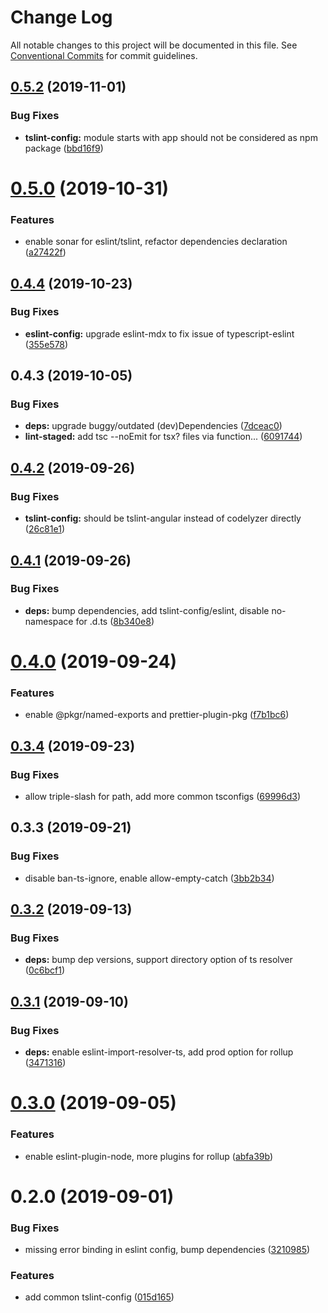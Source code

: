 # Change Log

All notable changes to this project will be documented in this file.
See [Conventional Commits](https://conventionalcommits.org) for commit guidelines.

## [0.5.2](https://github.com/1stG/configs/compare/@1stg/tslint-config@0.5.0...@1stg/tslint-config@0.5.2) (2019-11-01)


### Bug Fixes

* **tslint-config:** module starts with app should not be considered as npm package ([bbd16f9](https://github.com/1stG/configs/commit/bbd16f9b1bb2d002f1e23631f147879ebd6de721))





# [0.5.0](https://github.com/1stG/configs/compare/@1stg/tslint-config@0.4.4...@1stg/tslint-config@0.5.0) (2019-10-31)


### Features

* enable sonar for eslint/tslint, refactor dependencies declaration ([a27422f](https://github.com/1stG/configs/commit/a27422fa05e87f5d3800ca63a4c7ef3ba052b715))





## [0.4.4](https://github.com/1stG/configs/compare/@1stg/tslint-config@0.4.3...@1stg/tslint-config@0.4.4) (2019-10-23)


### Bug Fixes

* **eslint-config:** upgrade eslint-mdx to fix issue of typescript-eslint ([355e578](https://github.com/1stG/configs/commit/355e578dc59cd7c26d80cdac22b365c9857caed0))





## 0.4.3 (2019-10-05)


### Bug Fixes

* **deps:** upgrade buggy/outdated (dev)Dependencies ([7dceac0](https://github.com/1stG/configs/commit/7dceac0))
* **lint-staged:** add tsc --noEmit for tsx? files via function... ([6091744](https://github.com/1stG/configs/commit/6091744))





## [0.4.2](https://github.com/1stG/configs/compare/@1stg/tslint-config@0.4.1...@1stg/tslint-config@0.4.2) (2019-09-26)


### Bug Fixes

* **tslint-config:** should be tslint-angular instead of codelyzer directly ([26c81e1](https://github.com/1stG/configs/commit/26c81e1))





## [0.4.1](https://github.com/1stG/configs/compare/@1stg/tslint-config@0.4.0...@1stg/tslint-config@0.4.1) (2019-09-26)


### Bug Fixes

* **deps:** bump dependencies, add tslint-config/eslint, disable no-namespace for .d.ts ([8b340e8](https://github.com/1stG/configs/commit/8b340e8))





# [0.4.0](https://github.com/1stG/configs/compare/@1stg/tslint-config@0.3.4...@1stg/tslint-config@0.4.0) (2019-09-24)


### Features

* enable @pkgr/named-exports and prettier-plugin-pkg ([f7b1bc6](https://github.com/1stG/configs/commit/f7b1bc6))





## [0.3.4](https://github.com/1stG/configs/compare/@1stg/tslint-config@0.3.3...@1stg/tslint-config@0.3.4) (2019-09-23)


### Bug Fixes

* allow triple-slash for path, add more common tsconfigs ([69996d3](https://github.com/1stG/configs/commit/69996d3))





## 0.3.3 (2019-09-21)


### Bug Fixes

* disable ban-ts-ignore, enable allow-empty-catch ([3bb2b34](https://github.com/1stG/configs/commit/3bb2b34))





## [0.3.2](https://github.com/1stG/configs/compare/@1stg/tslint-config@0.3.1...@1stg/tslint-config@0.3.2) (2019-09-13)


### Bug Fixes

* **deps:** bump dep versions, support directory option of ts resolver ([0c6bcf1](https://github.com/1stG/configs/commit/0c6bcf1))





## [0.3.1](https://github.com/1stG/configs/compare/@1stg/tslint-config@0.3.0...@1stg/tslint-config@0.3.1) (2019-09-10)


### Bug Fixes

* **deps:** enable eslint-import-resolver-ts, add prod option for rollup ([3471316](https://github.com/1stG/configs/commit/3471316))





# [0.3.0](https://github.com/1stG/configs/compare/@1stg/tslint-config@0.2.0...@1stg/tslint-config@0.3.0) (2019-09-05)


### Features

* enable eslint-plugin-node, more plugins for rollup ([abfa39b](https://github.com/1stG/configs/commit/abfa39b))





# 0.2.0 (2019-09-01)


### Bug Fixes

* missing error binding in eslint config, bump dependencies ([3210985](https://github.com/1stG/configs/commit/3210985))


### Features

* add common tslint-config ([015d165](https://github.com/1stG/configs/commit/015d165))
